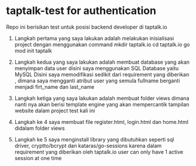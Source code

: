 # taptalk-test for authentication
Repo ini berisikan test untuk posisi backend developer di taptalk.io 

1. Langkah pertama yang saya lakukan adalah melakukan inisialisasi project
dengan menggunakan command 
mkdir taptalk.io
cd taptalk.io
go mod init taptalk

2. Langkah kedua yang saya lakukan adalah membuat database yang akan menyimpan data user 
disini saya menggunakan SQL Database yaitu MySQL
Disini saya memodifikasi sedikit dari requirement yang diberikan , dimana saya mengganti atribut user yang semula fullname
berganti menjadi firt_name dan last_name

3. Langkah ketiga yang saya lakukan adalah membuat folder views dimana nanti nya akan berisi template engine yang akan mempercantik tampilan website dalam project test kali ini

4. Langkah ke 4 saya membuat file register.html, login.html dan home.html didalam folder views

5. Langkah ke 5 saya menginstall library yang dibutuhkan seperti sql driver, cryptto/bcrypt dan kataras/go-sessions karena dalam requirement yang diberikan oleh taptalk.io user can only have 1 active session at one time